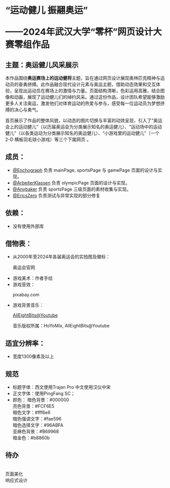 # “运动健儿 振翮奥运”   <p>    ——2024年武汉大学“零杯”网页设计大赛零组作品</p>

## 主题：奥运健儿风采展示

本作品围绕**奥运赛场上的运动健将**主题，旨在通过网页设计展现奥林匹克精神与运动员的奋勇拼搏。此作品融合现代设计元素与奥运主题，借助动态效果和交互体验，呈现出运动员在赛场上的激情与力量。页面结构清晰，色彩运用高雅，结合图像和动画，展现了运动健儿们的绰约风采。通过这份作品，设计团队希望能够激励更多人关注奥运，激发他们对体育运动的热爱与参与，感受每一位运动员为梦想拼搏的决心与勇气。

首页展示了作品的整体风貌，以动态的图片切换与丰富的动效呈现，引入了“奥运会上的运动健儿”（以历届奥运会为分类展示知名的奥运健儿）、“运动场中的运动健儿”（以各类运动为分类展示知名的奥运健儿）、“小游戏里的运动健儿”（一个 2-D 横板羽毛球小游戏）等三个下属网页 。

## 成员：

- [@Enchograph](https://github.com/Enchograph) 负责 mainPage, sportsPage 与 gamePage 页面的设计与实现。
- [@ArbeiterKlassen](https://github.com/ArbeiterKlassen) 负责 olympicPage 页面的设计与实现。
- [@Anybaker](https://github.com/Anybaker) 负责 sportsPage 三级页面的素材收集与实现。
- [@EricsZero](https://github.com/EricsZero) 负责测试与异常实现的部分修复

## 依赖：

- 没有使用外部库

## 借物表：

- 从2000年至2024年各届奥运会的实拍图及徽标：<p>    奥运会官网</p>
- 游戏美术：作者手绘
- 游戏音效：<br><p>    pixabay.com</p>
- 游戏背景音乐：<br><p>    [AllEightBits@Youtube](https://www.youtube.com/watch?v=Bp2ZpzqsvJk)</p><p>    音乐版权所属：HoYoMix, AllEightBits@Youtube</p>

## 适宜分辨率：

- 宽度1300像素及以上
## 规范
- 标题字体：西文使用Trajan Pro 中文使用汉仪中宋
- 正文字体：使用PingFang SC；
- 颜色：
    暗色背景：#000000<br>
    亮色背景：#FCF6E5<br>
    暗色文字：#fff6e6<br>
    暗色强调文字：#fae596<br>
    暗色选择文字：#96ABFA<br>
    亚麻色背景：#B69968<br>
    暗金色：#b8860b<br>


## 待办
<br>页面美化
<br>响应式设计
    

